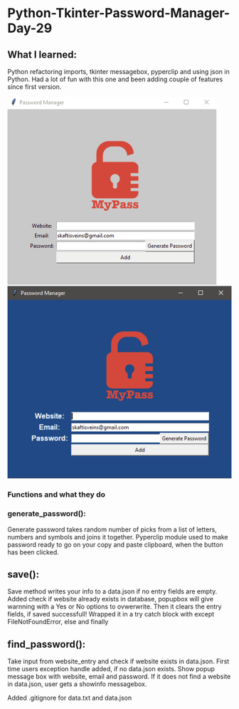 # Python-Tkinter-Password-Manager-Day-29
## What I learned: 
Python refactoring imports, tkinter messagebox, pyperclip and using json in Python. Had a lot of fun with this one and been adding couple of features since first version.

![grab-landing-page](https://github.com/skaftisveins/Python-Tkinter-Password-Manager-Day-29/blob/master/demo.gif)
![ScreenShot](https://github.com/skaftisveins/Python-Tkinter-Password-Manager-Day-29/blob/master/screenshot.png)

### Functions and what they do

### generate_password():
Generate password takes random number of picks from a list of letters, numbers and symbols and joins it together. Pyperclip module used to make password ready to go on your copy and paste clipboard, when the button has been clicked.

## save():
Save method writes your info to a data.json if no entry fields are empty.
Added check if website already exists in database, popupbox will give warnning with a Yes or No options to ovwerwrite.
Then it clears the entry fields, if saved successfull!
Wrapped it in a try catch block with except FileNotFoundError, else and finally

## find_password():
Take input from website_entry and check if website exists in data.json.
First time users exception handle added, if no data.json exists.
Show popup message box with website, email and password.
If it does not find a website in data.json, user gets a showinfo messagebox.

Added .gitignore for data.txt and data.json

